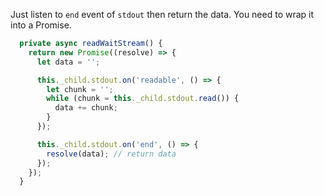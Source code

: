 Just listen to `end` event of `stdout` then return the data. You need to wrap it into a Promise.

```ts
  private async readWaitStream() {
    return new Promise((resolve) => {
      let data = '';

      this._child.stdout.on('readable', () => {
        let chunk = '';
        while (chunk = this._child.stdout.read()) {
          data += chunk;
        }
      });

      this._child.stdout.on('end', () => {
        resolve(data); // return data
      });
    });
  }
```
